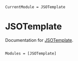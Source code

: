 ```@meta
CurrentModule = JSOTemplate
```

# JSOTemplate

Documentation for [JSOTemplate](https://github.com/JuliaSmoothOptimizers/JSOTemplate.jl).

```@index
```

```@autodocs
Modules = [JSOTemplate]
```
